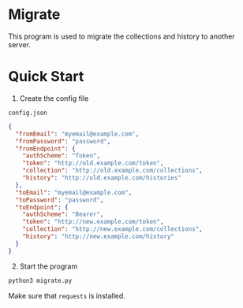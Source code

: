 # Migrate

This program is used to migrate the collections and history to another server.

# Quick Start

1. Create the config file

`config.json`

```json
{
  "fromEmail": "myemail@example.com",
  "fromPassword": "password",
  "fromEndpoint": {
    "authScheme": "Token",
    "token": "http://old.example.com/token",
    "collection": "http://old.example.com/collections",
    "history": "http://old.example.com/histories"
  },
  "toEmail": "myemail@example.com",
  "toPassword": "password",
  "toEndpoint": {
    "authScheme": "Bearer",
    "token": "http://new.example.com/token",
    "collection": "http://new.example.com/collections",
    "history": "http://new.example.com/history"
  }
}
```

2. Start the program

```bash
python3 migrate.py
```

Make sure that `requests` is installed.
